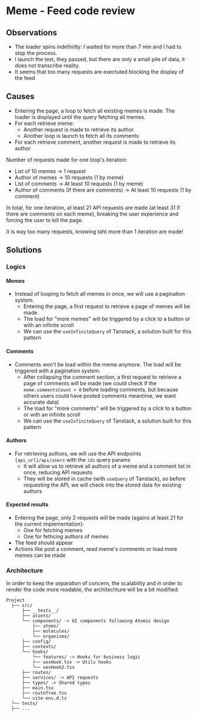 # Meme - Feed code review

## Observations

- The loader spins indefinitly: I waited for more than 7 min and I had to stop the process.
- I launch the test, they passed, but there are only a small pile of data, it does not transcribe reality.
- It seems that too many requests are exectuted blocking the display of the feed

## Causes

- Entering the page, a loop to fetch all existing memes is made. The loader is displayed until the query fetching all memes.
- For each retrieve meme:
  - Another request is made to retrieve its author
  - Another loop is launch to fetch all its comments
- For each retrieve comment, another request is made to retrieve its author

Number of requests made for one loop's iteration:
- List of 10 memes -> 1 request
- Author of memes -> 10 requests (1 by meme)
- List of comments -> At least 10 requests (1 by meme)
- Author of comments (If there are comments) -> At least 10 requests (1 by comment)

In total, for one iteration, at least 21 API requests are made (at least 31 if there are comments on each meme), breaking the user experience and forcing the user to kill the page.

It is way too many requests, knowing taht more than 1 iteration are made!

## Solutions

### Logics
#### Memes
- Instead of looping to fetch all memes in once, we will use a pagination system.
  - Entering the page, a first request to retrieve a page of memes will be made. 
  - The load for "more memes" will be triggered by a click to a button or with an infinite scroll
  - We can use the `useInfiniteQuery` of Tanstack, a solution built for this pattern

#### Comments
- Comments won't be load within the meme anymore. The load will be triggered with a pagination system.
  - After collapsing the comment section, a first request to retrieve a page of comments will be made (we could check if the `meme.commentsCount > 0` before loading comments, but because others users could have posted comments meantime, we want accurate data)
  - The load for "more comments" will be triggered by a click to a button or with an infinite scroll
  - We can use the `useInfiniteQuery` of Tanstack, a solution built for this pattern

#### Authors
- For retrieving authors, we will use the API endpoints `{api_url}/api/users` with the `ids` query params
  - It will allow us to retrieve all authors of a meme and a comment list in once, reducing API requests
  - They will be stored in cache (with `useQuery` of Tanstack), so before requesting the API, we will check into the stored data for existing authors

#### Expected results

- Entering the page, only 2 requests will be made (agains at least 21 for the current implementation):
  - One for fetching memes
  - One for fethcing authors of memes
- The feed should appear
- Actions like post a comment, read meme's comments or load more memes can be made

### Architecture
In order to keep the separation of concern, the scalability and in order to render the code more readable, the architechture will be a bit modified:
```
Project 
  ├── src/
      ├── __tests__/
      ├── assets/
      └── components/ -> UI components following Atomic design
          ├── atoms/
          ├── molecules/
          └── organisms/
      ├── config/
      ├── contexts/
      └── hooks/
          └── features/ -> Hooks for business logic
          ├── uesHook.tsx -> Utils hooks
          └── uesHook2.tsx
      ├── routes/
      ├── services/ -> API requests
      ├── types/ -> Shared types
      ├── main.tsx
      ├── routeTree.tsx
      └── vite-env.d.ts
  └── tests/
  ├── ...
```

  